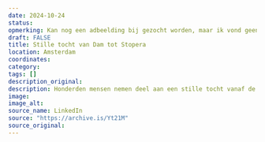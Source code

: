 ```yaml
---
date: 2024-10-24
status: 
opmerking: Kan nog een adbeelding bij gezocht worden, maar ik vond geen nieuwsbron
draft: FALSE
title: Stille tocht van Dam tot Stopera
location: Amsterdam
coordinates: 
category: 
tags: []
description_original: 
description: Honderden mensen nemen deel aan een stille tocht vanaf de Dam naar de Stopera in Amsterdam. Ze protesteren tegen Israëls apartheid en genocide in Palestina, en de aanval op Libanon. 
image: 
image_alt: 
source_name: LinkedIn
source: "https://archive.is/Yt21M"
source_original: 
---
```

